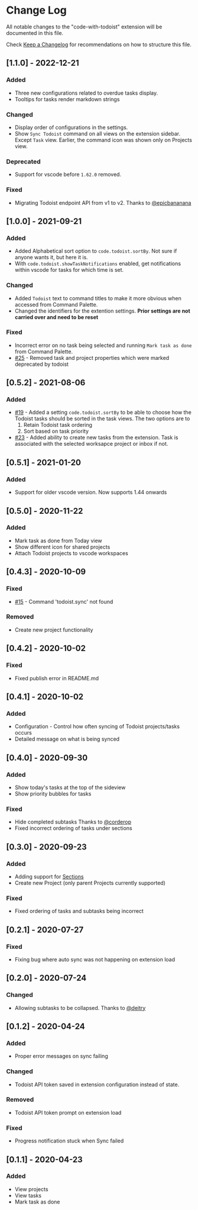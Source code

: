 # Change Log

All notable changes to the "code-with-todoist" extension will be documented in this file.

Check [Keep a Changelog](http://keepachangelog.com/) for recommendations on how to structure this file.

## [1.1.0] - 2022-12-21 

### Added
* Three new configurations related to overdue tasks display.
* Tooltips for tasks render markdown strings

### Changed
* Display order of configurations in the settings.
* Show `Sync Todoist` command on all views on the extension sidebar. Except `Task` view. Earlier, the command icon was shown only on Projects view.

### Deprecated
* Support for vscode before `1.62.0` removed.

### Fixed
* Migrating Todoist endpoint API from v1 to v2. Thanks to [@epicbananana](https://github.com/epicbananana)


## [1.0.0] - 2021-09-21

### Added
* Added Alphabetical sort option to `code.todoist.sortBy`. Not sure if anyone wants it, but here it is.
* With `code.todoist.showTaskNotifications` enabled, get notifications within vscode for tasks for which time is set.

### Changed
* Added `Todoist` text to command titles to make it more obvious when accessed from Command Palette. 
* Changed the identifiers for the extention settings. **Prior settings are not carried over and need to be reset**

### Fixed
* Incorrect error on no task being selected and running `Mark task as done` from Command Palette.
* [#25](https://github.com/spoon611/code-with-todoist/issues/25) - Removed task and project properties which were marked deprecated by todoist

## [0.5.2] - 2021-08-06

### Added
* [#19](https://github.com/spoon611/code-with-todoist/issues/19) - Added a setting `code.todoist.sortBy` to be able to choose how the Todoist tasks should be sorted in the task views. The two options are to
    1. Retain Todoist task ordering
    2. Sort based on task priority
* [#23](https://github.com/spoon611/code-with-todoist/issues/23) - Added ability to create new tasks from the extension. Task is associated with the selected worksapce project or inbox if not.

## [0.5.1] - 2021-01-20

### Added
* Support for older vscode version. Now supports 1.44 onwards

## [0.5.0] - 2020-11-22

### Added
* Mark task as done from Today view
* Show different icon for shared projects
* Attach Todoist projects to vscode workspaces


## [0.4.3] - 2020-10-09

### Fixed
* [#15](https://github.com/spoon611/code-with-todoist/issues/15) - Command 'todoist.sync' not found 

### Removed
* Create new project functionality

## [0.4.2] - 2020-10-02

### Fixed
* Fixed publish error in README.md 

## [0.4.1] - 2020-10-02

### Added
* Configuration - Control how often syncing of Todoist projects/tasks occurs
* Detailed message on what is being synced


## [0.4.0] - 2020-09-30

### Added
* Show today's tasks at the top of the sideview
* Show priority bubbles for tasks

### Fixed
* Hide completed subtasks Thanks to [@corderop](https://github.com/corderop)
* Fixed incorrect ordering of tasks under sections 

## [0.3.0] - 2020-09-23

### Added
* Adding support for [Sections](https://get.todoist.help/hc/en-us/articles/360003788739-Sections)
* Create new Project (only parent Projects currently supported)

### Fixed
* Fixed ordering of tasks and subtasks being incorrect

## [0.2.1] - 2020-07-27

### Fixed
* Fixing bug where auto sync was not happening on extension load

## [0.2.0] - 2020-07-24

### Changed 
* Allowing subtasks to be collapsed. Thanks to [@deitry](https://github.com/deitry)

## [0.1.2] - 2020-04-24

### Added
* Proper error messages on sync failing

### Changed
* Todoist API token saved in extension configuration instead of state. 

### Removed
* Todoist API token prompt on extension load

### Fixed
* Progress notification stuck when Sync failed


## [0.1.1] - 2020-04-23 

### Added
* View projects
* View tasks
* Mark task as done
